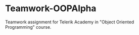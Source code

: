 # Teamwork-OOPAlpha
Teamwork assignment for Telerik Academy in "Object Oriented Programming" course.